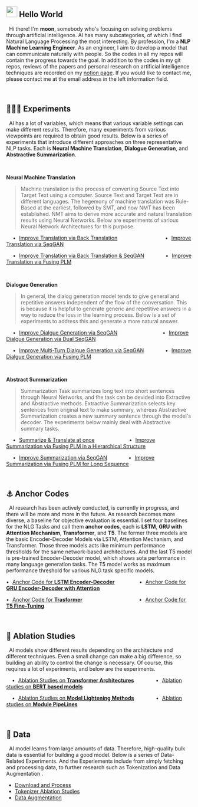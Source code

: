 ## <img src="https://emojis.slackmojis.com/emojis/images/1531849430/4246/blob-sunglasses.gif?1531849430" width="30"/> Hello World
&nbsp; Hi there! I'm **moon**, somebody who's focusing on solving problems through artificial intelligence. AI has many subcategories, of which I find Natural Language Processing the most interesting. By profession, I'm a **NLP Machine Learning Engineer**. As an engineer, I aim to develop a model that can communicate naturally with people. So the codes in all my repos will contain the progress towards the goal. In addition to the codes in my git repos, reviews of the papers and personal research on artificial intelligence techniques are recorded on my <a href="https://shy-vole-f74.notion.site/Hello-I-m-moon-e1ecc2e40b32405e997713cfb44e4f3c">notion page</a>. If you would like to contact me, please contact me at the email address in the left information field.

<br>

## 👨🏻‍🔬 Experiments
&nbsp; AI has a lot of variables, which means that various variable settings can make different results. Therefore, many experiments from various viewpoints are required to obtain good results. Below is a series of experiments that introduce different approaches on three representative NLP tasks. Each is **Neural Machine Translation**, **Dialogue Generation**, and **Abstractive Summarization**.

<br>

**Neural Machine Translation**
> Machine translation is the process of converting Source Text into Target Text using a computer. Source Text and Target Text are in different languages. The hegemony of machine translation was Rule-Based at the earliest, followed by SMT, and now NMT has been established. NMT aims to derive more accurate and natural translation results using Neural Networks. Below are experiments of various Neural Network Architectures for this purpose.

&emsp; • &hairsp; <a href="https://github.com/moon23k/NMT_BERT">Improve Translation via Back Translation</a> 
&emsp; &emsp; &emsp; &emsp; &emsp; &emsp; &emsp;
• &hairsp; <a href="https://github.com/moon23k/NMT_BERT">Improve Translation via SeqGAN</a>

&emsp; • &hairsp; <a href="https://github.com/moon23k/NMT_BERT">Improve Translation via Back Translation & SeqGAN</a> 
&emsp; &emsp; &emsp; 
• &hairsp; <a href="https://github.com/moon23k/NMT_BERT">Improve Translation via Fusing PLM</a>

<br>

**Dialogue Generation**
> In general, the dialog generation model tends to give general and repetitive answers independent of the flow of the conversation. This is because it is helpful to generate generic and repetitive answers in a way to reduce the loss in the learning process. Below is a set of experiments to address this and generate a more natural answer.

&emsp;  • &hairsp; <a href="https://github.com/moon23k/NMT_BERT">Improve Dialgue Generation via SeqGAN</a> 
&emsp; &emsp; &emsp; &emsp; &emsp; &emsp; &ensp; 
• &hairsp; <a href="https://github.com/moon23k/NMT_BERT">Improve Dialgue Generation via Dual SeqGAN</a>

&emsp;  • &hairsp; <a href="https://github.com/moon23k/NMT_BERT">Improve Multi-Turn Dialgue Generation via SeqGAN</a> 
&emsp; &emsp; &emsp; 
• &hairsp; <a href="https://github.com/moon23k/NMT_BERT">Improve Dialgue Generation via Fusing PLM</a>

<br>

**Abstract Summarization**
> Summarization Task summarizes long text into short sentences through Neural Networks, and the task can be devided into Extractive and Abstractive methods. Extractive Summarization selects key sentences from original text to make summary, whereas Abstractive Summarization creates a new summary sentence through the model's decoder. The experiments below mainly deal with Abstractive summary tasks.

&emsp; • &hairsp; <a href="https://github.com/moon23k/NMT_BERT">Summarize & Translate at once</a> 
&emsp; &emsp; &emsp; &emsp; &emsp; 
• &hairsp; <a href="https://github.com/moon23k/NMT_BERT">Improve Summarization via Fusing PLM in a Hierarchical Structure</a>

&emsp; • &hairsp; <a href="https://github.com/moon23k/NMT_BERT">Improve Summarization via SeqGAN</a> 
&emsp; &emsp; &emsp;
• &hairsp; <a href="https://github.com/moon23k/NMT_BERT">Improve Summarization via Fusing PLM for Long Sequence</a>

<br>

## ⚓ Anchor Codes
&nbsp; AI research has been actively conducted, is currently in progress, and there will be more and more in the future. As research becomes more diverse, a baseline for objective evaluation is essential. I set four baselines for the NLG Tasks and call them **anchor codes**, each is **LSTM**, **GRU with Attention Mechanism**, **Transformer**, and **T5**. The former three models are the basic Encoder-Decoder Models via LSTM, Attention Mechanism, and Transformer. Those three models acts like minimum performance thresholds for the same network-based architectures. And the last T5 model is pre-trained Encoder-Decoder model, which shows sota performance in many language generation tasks. The T5 model works as maximum performance threshold for various NLG task specific models.


• &hairsp; <a href="https://github.com/moon23k/NMT_Basics">Anchor Code for **LSTM Encoder-Decoder**</a> &nbsp; &nbsp; &nbsp; &nbsp; &nbsp; &nbsp; &nbsp; &nbsp; • &hairsp; <a href="https://github.com/moon23k/Sum_Basics">Anchor Code for **GRU Encoder-Decoder with Attention**</a>

• &hairsp; <a href="https://github.com/moon23k/Chat_Basics">Anchor Code for **Trasformer**</a> &nbsp; &nbsp; &nbsp; &nbsp; &nbsp; &nbsp; &nbsp; &nbsp; &nbsp; &nbsp; &nbsp; &nbsp; &nbsp; &nbsp; &nbsp; &nbsp; &nbsp; &nbsp; &nbsp; • &hairsp; <a href="https://github.com/moon23k/Chat_Basics">Anchor Code for **T5 Fine-Tuning**</a>

<br>

## 📄 Ablation Studies
&nbsp; AI models show different results depending on the architecture and different techniques. Even a small change can make a big difference, so building an ability to control the change is necessary. Of course, this requires a lot of experiments, and below are the experiments.

&nbsp; &nbsp; • &hairsp; <a href="https://github.com/moon23k/Transformer_Ablation">Ablation Studies on **Transformer Architectures**</a> &nbsp; &nbsp; &nbsp; &nbsp; &nbsp; &nbsp; &nbsp; • &hairsp; <a href="https://github.com/moon23k/BERTs_Ablation">Ablation studies on **BERT based models**</a>

&nbsp; &nbsp; • &hairsp; <a href="https://github.com/moon23k/Lightening_Ablation">Ablation Studies on **Model Lightening Methods**</a> &nbsp; &nbsp; &nbsp; &nbsp; &nbsp; &nbsp; &nbsp; • &hairsp; <a href="https://github.com/moon23k/Pipeline_Ablation">Ablation studies on **Module PipeLines**</a> 

<br>

## 💾 Data
&nbsp; AI model learns from large amounts of data. Therefore, high-quality bulk data is essential for building a good model. Below is a series of Data-Related Experiments. And the Experiements include from simply fetching and processing data, to further research such as Tokenization and Data Augmentation .

* <a href="https://github.com/moon23k/NLP_datasets">Download and Process</a>
* <a href="https://github.com/moon23k/Tokenizer_Ablation">Tokenizer Ablation Studies</a>
* <a href="https://github.com/moon23k/Data_Augmentation">Data Augmentation</a>

